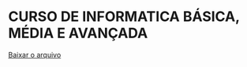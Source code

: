# CURSO DE INFORMATICA BÁSICA, MÉDIA E AVANÇADA
<object data="caminho/para/o/arquivo.pdf" type="application/pdf" width="100%" height="600px">
    <p><a href="pdfs\1- MS Word 2010.pdf">Baixar o arquivo</a></p>
</object>
